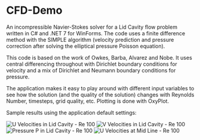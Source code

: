 # CFD-Demo

An incompressible Navier-Stokes solver for a Lid Cavity flow problem written in C# and .NET 7 for WinForms. The code uses a finite difference method 
with the SIMPLE algorithm (velocity prediction and pressure correction after solving the elliptical pressure Poisson equation).

This code is based on the work of Owkes, Barba, Alvarez and Nobe. It uses central differencing throughout with Dirichlet boundary conditions for
velocity and a mix of Dirichlet and Neumann boundary conditions for pressure.

The application makes it easy to play around with different input variables to see how the solution (and the quality of the solution) changes with
Reynolds Number, timesteps, grid quality, etc. Plotting is done with OxyPlot.

Sample results using the application default settings:

![U Velocities in Lid Cavity - Re 100](https://user-images.githubusercontent.com/17559271/227782456-43415f81-02a1-4578-99cd-71cf4558c533.jpg)
![V Velocities in Lid Cavity - Re 100](https://github.com/Nikkinoodl/CFD-Demo/assets/17559271/f538b894-a62d-4a4b-a473-c45630bb301a)
![Pressure P in Lid Cavity - Re 100](https://github.com/Nikkinoodl/CFD-Demo/assets/17559271/194297c3-f4ad-4670-8712-f60d8f6fc81f)
![U Velocities at Mid Line - Re 100](https://user-images.githubusercontent.com/17559271/227782467-e2a180be-4c97-4b5c-b6c0-6815a8900f36.jpg)
